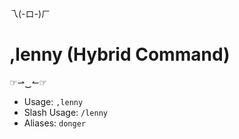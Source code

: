 乁(-ロ-)ㄏ

# ,lenny (Hybrid Command)
☞⇀‿↼☞<br/>
 - Usage: `,lenny`
 - Slash Usage: `/lenny`
 - Aliases: `donger`
